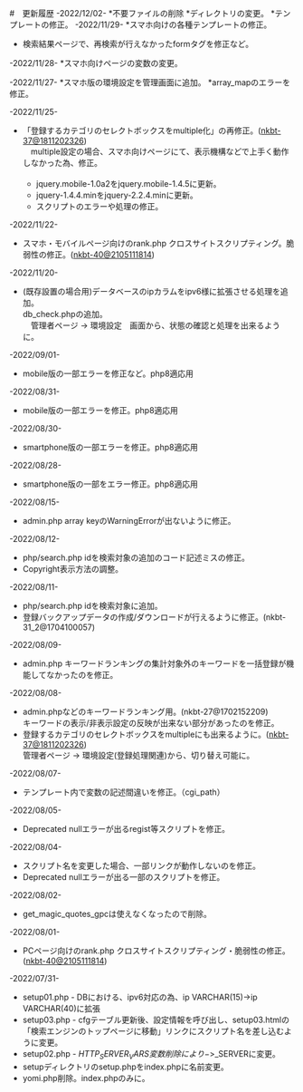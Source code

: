 #　更新履歴
-2022/12/02-
*不要ファイルの削除
*ディレクトリの変更。
*テンプレートの修正。
-2022/11/29-
*スマホ向けの各種テンプレートの修正。
 - 検索結果ページで、再検索が行えなかったformタグを修正など。

-2022/11/28-
*スマホ向けページの変数の変更。

-2022/11/27-
*スマホ版の環境設定を管理画面に追加。
*array_mapのエラーを修正。

-2022/11/25-
* 「登録するカテゴリのセレクトボックスをmultiple化」の再修正。([nkbt-37@1811202326](https://github.com/Utaharu/Yomi-Search_PHP/issues/3)) <br/>
　multiple設定の場合、スマホ向けページにて、表示機構などで上手く動作しなかった為、修正。<br/><br/>
  - jquery.mobile-1.0a2をjquery.mobile-1.4.5に更新。
  - jquery-1.4.4.minをjquery-2.2.4.minに更新。
  - スクリプトのエラーや処理の修正。
 
-2022/11/22-
* スマホ・モバイルページ向けのrank.php クロスサイトスクリプティング。脆弱性の修正。([nkbt-40@2105111814](https://github.com/Utaharu/Yomi-Search_PHP/issues/2))

-2022/11/20-
* (既存設置の場合用)データベースのipカラムをipv6様に拡張させる処理を追加。 <br/>
 db_check.phpの追加。<br/>
　管理者ページ -> 環境設定　画面から、状態の確認と処理を出来るように。<br/>

-2022/09/01-
* mobile版の一部エラーを修正など。php8適応用

-2022/08/31-
* mobile版の一部エラーを修正。php8適応用

-2022/08/30-
* smartphone版の一部エラーを修正。php8適応用

-2022/08/28-
* smartphone版の一部をエラー修正。php8適応用

-2022/08/15-
* admin.php array keyのWarningErrorが出ないように修正。

-2022/08/12-
* php/search.php idを検索対象の追加のコード記述ミスの修正。
* Copyright表示方法の調整。

-2022/08/11-
* php/search.php idを検索対象に追加。
* 登録バックアップデータの作成/ダウンロードが行えるように修正。(nkbt-31_2@1704100057)

-2022/08/09-
* admin.php キーワードランキングの集計対象外のキーワードを一括登録が機能してなかったのを修正。

-2022/08/08-
* admin.phpなどのキーワードランキング用。(nkbt-27@1702152209) <br/>
 キーワードの表示/非表示設定の反映が出来ない部分があったのを修正。 <br/>
* 登録するカテゴリのセレクトボックスをmultipleにも出来るように。([nkbt-37@1811202326](https://github.com/Utaharu/Yomi-Search_PHP/issues/3)) <br/>
 管理者ページ -> 環境設定(登録処理関連)から、切り替え可能に。 <br/>
 
-2022/08/07-
* テンプレート内で変数の記述間違いを修正。（cgi_path）

-2022/08/05-
* Deprecated nullエラーが出るregist等スクリプトを修正。
 
-2022/08/04-
* スクリプト名を変更した場合、一部リンクが動作しないのを修正。
* Deprecated nullエラーが出る一部のスクリプトを修正。

-2022/08/02-
* get_magic_quotes_gpcは使えなくなったので削除。

-2022/08/01-
* PCページ向けのrank.php クロスサイトスクリプティング・脆弱性の修正。([nkbt-40@2105111814](https://github.com/Utaharu/Yomi-Search_PHP/issues/2))

-2022/07/31-
* setup01.php - DBにおける、ipv6対応の為、ip VARCHAR(15)->ip VARCHAR(40)に拡張
* setup03.php - cfgテーブル更新後、設定情報を呼び出し、setup03.htmlの「検索エンジンのトップページに移動」リンクにスクリプト名を差し込むように変更。
* setup02.php - $HTTP_SERVER_VARS変数　削除により->$_SERVERに変更。
* setupディレクトリのsetup.phpをindex.phpに名前変更。
* yomi.php削除。index.phpのみに。
